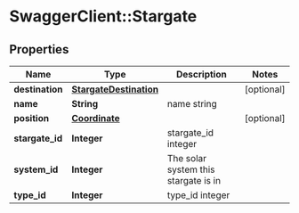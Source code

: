 # SwaggerClient::Stargate

## Properties
Name | Type | Description | Notes
------------ | ------------- | ------------- | -------------
**destination** | [**StargateDestination**](StargateDestination.md) |  | [optional] 
**name** | **String** | name string | 
**position** | [**Coordinate**](Coordinate.md) |  | [optional] 
**stargate_id** | **Integer** | stargate_id integer | 
**system_id** | **Integer** | The solar system this stargate is in | 
**type_id** | **Integer** | type_id integer | 


